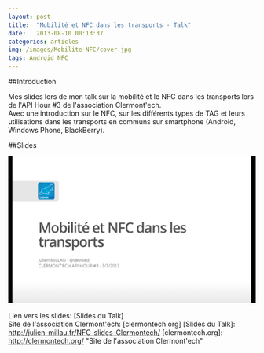 ```yaml
---
layout: post
title:  "Mobilité et NFC dans les transports - Talk"
date:   2013-08-10 00:13:37
categories: articles
img: /images/Mobilite-NFC/cover.jpg
tags: Android NFC
---
```

##Introduction

Mes slides lors de mon talk sur la mobilité et le NFC dans les transports lors de l'API Hour #3 de l'association Clermont'ech.<br/>
Avec une introduction sur le NFC, sur les différents types de TAG et leurs utilisations dans les transports en communs sur smartphone (Android, Windows Phone, BlackBerry).

##Slides

<a href="http://julien-millau.fr/NFC-slides-Clermontech/" ><img src="/images/Mobilite-NFC/slides.png"/></a>

Lien vers les slides: [Slides du Talk]<br/>
Site de l'association Clermont'ech:  [clermontech.org]
[Slides du Talk]: http://julien-millau.fr/NFC-slides-Clermontech/
[clermontech.org]: http://clermontech.org/ "Site de l'association Clermont'ech"